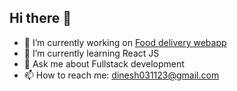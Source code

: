 ## Hi there 👋

- 🔭 I’m currently working on [Food delivery webapp](https://github.com/dineshkumar-2003/Food_Delivery-Django)
- 🌱 I’m currently learning React JS
- 💬 Ask me about Fullstack development
- 📫 How to reach me: dinesh031123@gmail.com

